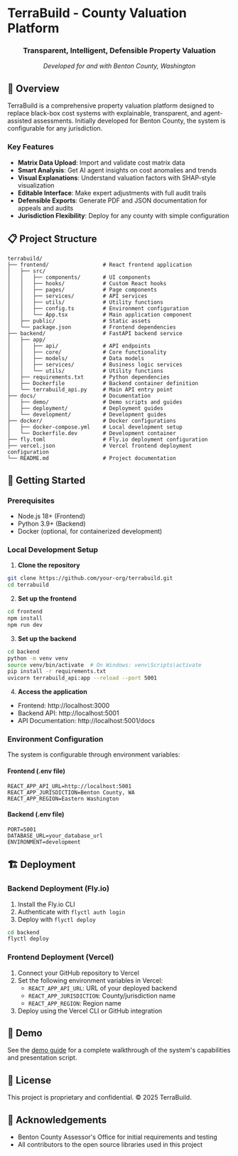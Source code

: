 # TerraBuild - County Valuation Platform

<div align="center">
  <h3>Transparent, Intelligent, Defensible Property Valuation</h3>
  <p><em>Developed for and with Benton County, Washington</em></p>
</div>

## 🏢 Overview

TerraBuild is a comprehensive property valuation platform designed to replace black-box cost systems with explainable, transparent, and agent-assisted assessments. Initially developed for Benton County, the system is configurable for any jurisdiction.

### Key Features

- **Matrix Data Upload**: Import and validate cost matrix data
- **Smart Analysis**: Get AI agent insights on cost anomalies and trends
- **Visual Explanations**: Understand valuation factors with SHAP-style visualization
- **Editable Interface**: Make expert adjustments with full audit trails
- **Defensible Exports**: Generate PDF and JSON documentation for appeals and audits
- **Jurisdiction Flexibility**: Deploy for any county with simple configuration

## 📋 Project Structure

```
terrabuild/
├── frontend/                 # React frontend application
│   ├── src/
│   │   ├── components/       # UI components
│   │   ├── hooks/            # Custom React hooks
│   │   ├── pages/            # Page components
│   │   ├── services/         # API services
│   │   ├── utils/            # Utility functions
│   │   ├── config.ts         # Environment configuration
│   │   └── App.tsx           # Main application component
│   ├── public/               # Static assets
│   └── package.json          # Frontend dependencies
├── backend/                  # FastAPI backend service
│   ├── app/
│   │   ├── api/              # API endpoints
│   │   ├── core/             # Core functionality
│   │   ├── models/           # Data models
│   │   ├── services/         # Business logic services
│   │   └── utils/            # Utility functions
│   ├── requirements.txt      # Python dependencies
│   ├── Dockerfile            # Backend container definition
│   └── terrabuild_api.py     # Main API entry point
├── docs/                     # Documentation
│   ├── demo/                 # Demo scripts and guides
│   ├── deployment/           # Deployment guides
│   └── development/          # Development guides
├── docker/                   # Docker configurations
│   ├── docker-compose.yml    # Local development setup
│   └── Dockerfile.dev        # Development container
├── fly.toml                  # Fly.io deployment configuration
├── vercel.json               # Vercel frontend deployment configuration
└── README.md                 # Project documentation
```

## 🚀 Getting Started

### Prerequisites

- Node.js 18+ (Frontend)
- Python 3.9+ (Backend)
- Docker (optional, for containerized development)

### Local Development Setup

1. **Clone the repository**

```bash
git clone https://github.com/your-org/terrabuild.git
cd terrabuild
```

2. **Set up the frontend**

```bash
cd frontend
npm install
npm run dev
```

3. **Set up the backend**

```bash
cd backend
python -m venv venv
source venv/bin/activate  # On Windows: venv\Scripts\activate
pip install -r requirements.txt
uvicorn terrabuild_api:app --reload --port 5001
```

4. **Access the application**

- Frontend: http://localhost:3000
- Backend API: http://localhost:5001
- API Documentation: http://localhost:5001/docs

### Environment Configuration

The system is configurable through environment variables:

#### Frontend (.env file)

```
REACT_APP_API_URL=http://localhost:5001
REACT_APP_JURISDICTION=Benton County, WA
REACT_APP_REGION=Eastern Washington
```

#### Backend (.env file)

```
PORT=5001
DATABASE_URL=your_database_url
ENVIRONMENT=development
```

## 🏗️ Deployment

### Backend Deployment (Fly.io)

1. Install the Fly.io CLI
2. Authenticate with `flyctl auth login`
3. Deploy with `flyctl deploy`

```bash
cd backend
flyctl deploy
```

### Frontend Deployment (Vercel)

1. Connect your GitHub repository to Vercel
2. Set the following environment variables in Vercel:
   - `REACT_APP_API_URL`: URL of your deployed backend
   - `REACT_APP_JURISDICTION`: County/jurisdiction name
   - `REACT_APP_REGION`: Region name
3. Deploy using the Vercel CLI or GitHub integration

## 🧪 Demo

See the [demo guide](docs/demo/Benton_County_Demo_Script.md) for a complete walkthrough of the system's capabilities and presentation script.

## 📄 License

This project is proprietary and confidential. © 2025 TerraBuild.

## 🙏 Acknowledgements

- Benton County Assessor's Office for initial requirements and testing
- All contributors to the open source libraries used in this project
